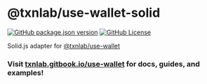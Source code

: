 # @txnlab/use-wallet-solid

[![GitHub package.json version](https://img.shields.io/github/package-json/v/TxnLab/use-wallet?filename=packages%2Fuse-wallet-solid%2Fpackage.json&label=version)](https://www.npmjs.com/package/@txnlab/use-wallet?activeTab=versions)
[![GitHub License](https://img.shields.io/github/license/TxnLab/use-wallet)](https://github.com/TxnLab/use-wallet/blob/main/LICENSE.md)

Solid.js adapter for [@txnlab/use-wallet](https://github.com/TxnLab/use-wallet)

### Visit [txnlab.gitbook.io/use-wallet](https://txnlab.gitbook.io/use-wallet) for docs, guides, and examples!
